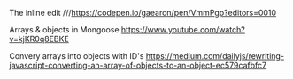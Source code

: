 <!-- A list of resources used -->

The inline edit
///https://codepen.io/gaearon/pen/VmmPgp?editors=0010


Arrays & objects in Mongoose
https://www.youtube.com/watch?v=kjKR0q8EBKE

Convery arrays into objects with ID's
https://medium.com/dailyjs/rewriting-javascript-converting-an-array-of-objects-to-an-object-ec579cafbfc7
